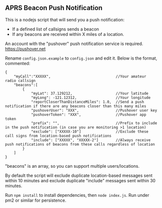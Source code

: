 ## APRS Beacon Push Notification

This is a nodejs script that will send you a push notification:
* If a defined list of callsigns sends a beacon
* If any beacons are received within X miles of a location.  


An account with the "pushover" push notification service is required. https://pushover.net


Rename `config.json.example` to `config.json` and edit it.  Below is the format, commented:

```
{
    "myCall":"XXXXX",                              //Your amateur radio callsign
    "beacons":[ 
        { 
            "myLat": 37.129212,                    //Your latitude
            "myLong": -121.12312,                  //Your longitude
            "reportCloserThanDistanceMiles": 1.0,  //Send a push notification if there are any beacons closer than this many miles 
            "pushoverUser": "XXX",                 //Pushover user key
            "pushoverToken": "XXX",                //Pushover app token
            "prefix": "",                          //Prefix to include in the push notification (in case you are monitoring >1 location)
            "exclude": ["XXXXX-10"]                //Exclude these call signs from location-based push notifications
            "include": ["XXXXX", "XXXXX-2"]        //Always receive push notifications of beacons from these calls regardless of location
        }
    ]
}
```

"beacons" is an array, so you can support multiple users/locations.


By default the script will exclude duplicate location-based messages sent within 10 minutes and exclude duplicate "include" messages sent within 30 minutes.


Run `npm install` to install dependencies, then `node index.js`.  Run under pm2 or similar for persistence.
